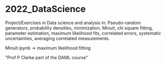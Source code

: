 # 2022_DataScience

Project/Exercises in Data science and analysis in: Pseudo-random generators, probability densities, minimization, Minuit, chi square fitting, parameter estimation, maximum likelihood fits, correlated errors, systematic uncertainties, averaging correlated measurements.

Minuit.ipynb -> maximum likelihood fitting

"Prof P Clarke part of the DAML course"
